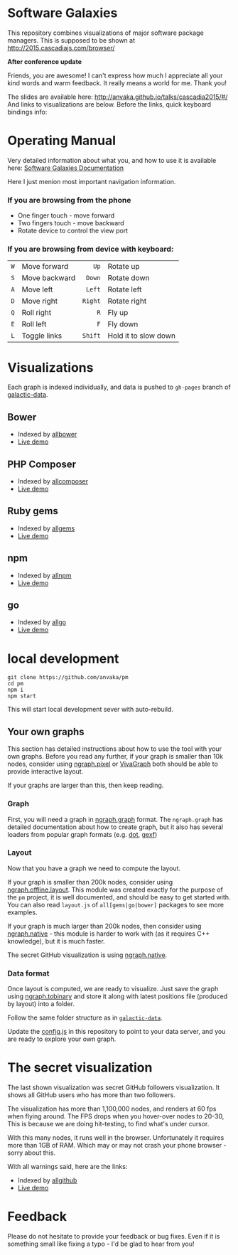 # Software Galaxies

This repository combines visualizations of major software package managers.
This is supposed to be shown at http://2015.cascadiajs.com/browser/

**After conference update**

Friends, you are awesome! I can't express how much I appreciate all your 
kind words and warm feedback. It really means a world for me. Thank you!

The slides are available here: http://anvaka.github.io/talks/cascadia2015/#/
And links to visualizations are below. Before the links,
quick keyboard bindings info:

# Operating Manual

Very detailed information about what you, and how to use it is available here:
[Software Galaxies Documentation](https://github.com/anvaka/pm/tree/master/about#software-galaxies-documentation)

Here I just menion most important navigation information.

### If you are browsing from the phone

* One finger touch - move forward
* Two fingers touch - move backward
* Rotate device to control the view port

### If you are browsing from device with keyboard:

|    |    |    |   |
|---:|:---|---:|---|
| `W`  | Move forward  | `Up` |Rotate up|
| `S`  | Move backward  | `Down`  |Rotate down |
| `A`  | Move left  |`Left`|Rotate left|
| `D`  | Move right  |`Right` | Rotate right|
| `Q`  | Roll right  |`R` | Fly up|
| `E`  | Roll left  |`F` | Fly down|
| `L`  | Toggle links  | `Shift` | Hold it to slow down |


# Visualizations

Each graph is indexed individually, and data is pushed to `gh-pages` branch
of [galactic-data](https://github.com/anvaka/galactic-data).

## Bower

* Indexed by [allbower](https://github.com/anvaka/allbower)
* [Live demo](http://anvaka.github.io/pm/#/galaxy/bower?l=1)

## PHP Composer

* Indexed by [allcomposer](https://github.com/anvaka/allcomposer)
* [Live demo](http://anvaka.github.io/pm/#/galaxy/composer?l=1)

## Ruby gems

* Indexed by [allgems](https://github.com/anvaka/allgems)
* [Live demo](http://anvaka.github.io/pm/#/galaxy/rubygems?l=1)

## npm

* Indexed by [allnpm](https://github.com/anvaka/allnpm)
* [Live demo](http://anvaka.github.io/pm/#/galaxy/npm?l=1)

## go

* Indexed by [allgo](https://github.com/anvaka/allgo)
* [Live demo](http://anvaka.github.io/pm/#/galaxy/gosearch?l=1)

# local development

```
git clone https://github.com/anvaka/pm
cd pm
npm i
npm start
```

This will start local development sever with auto-rebuild. 

## Your own graphs

This section has detailed instructions about how to use the tool
with your own graphs. Before you read any further, if your graph
is smaller than 10k nodes, consider using [ngraph.pixel](https://github.com/anvaka/ngraph.pixel)
or [VivaGraph](https://github.com/anvaka/VivaGraphJS) both should
be able to provide interactive layout.

If your graphs are larger than this, then keep reading.

### Graph

First, you will need a graph in [ngraph.graph](https://github.com/anvaka/ngraph.graph)
format. The `ngraph.graph` has detailed documentation about how to create graph,
but it also has several loaders from popular graph formats (e.g. [dot](https://github.com/anvaka/ngraph.fromdot),
[gexf](https://github.com/anvaka/ngraph.gexf))

### Layout

Now that you have a graph we need to compute the layout.

If your graph is smaller than 200k nodes, consider using [ngraph.offline.layout](https://github.com/anvaka/ngraph.offline.layout). This module was
created exactly for the purpose of the `pm` project, it is well documented, and
should be easy to get started with. You can also read `layout.js` of `all[gems|go|bower]`
packages to see more examples.

If your graph is much larger than 200k nodes, then consider using
[ngraph.native](https://github.com/anvaka/ngraph.native) - this module
is harder to work with (as it requires C++ knowledge), but it is much
faster. 

The secret GitHub visualization is using [ngraph.native](https://github.com/anvaka/ngraph.native).

### Data format

Once layout is computed, we are ready to visualize. Just save the graph using
[ngraph.tobinary](https://github.com/anvaka/ngraph.tobinary#ngraphtobinary)
and store it along with latest positions file (produced by layout) into a folder.

Follow the same folder structure as in [`galactic-data`](https://github.com/anvaka/galactic-data/tree/gh-pages/npm).

Update the [config.js](https://github.com/anvaka/pm/blob/master/src/config.js) in
this repository to point to your data server, and you are ready to explore
your own graph.

# The secret visualization

The last shown visualization was secret GitHub followers visualization.
It shows all GitHub users who has more than two followers.

The visualization has more than 1,100,000 nodes, and renders
at 60 fps when flying around. The FPS drops when you hover-over
nodes to 20-30, This is because we are doing hit-testing,
to find what's under cursor.

With this many nodes, it runs well in the browser. Unfortunately
it requires more than 1GB of RAM. Which may or may not crash
your phone browser - sorry about this.

With all warnings said, here are the links:
* Indexed by [allgithub](https://github.com/anvaka/allgithub)
* [Live demo](http://anvaka.github.io/pm/#/galaxy/github?l=1)

# Feedback

Please do not hesitate to provide your feedback or bug fixes.
Even if it is something small like fixing a typo - I'd be glad to
hear from you!
